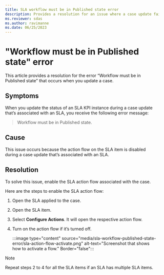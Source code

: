 ```yaml
---
title: SLA workflow must be in Published state error
description: Provides a resolution for an issue where a case update fails with the Workflow must be in published state error.
ms.reviewer: sdas
ms.author: ravimanne
ms.date: 06/25/2023
---
```

# "Workflow must be in Published state" error

This article provides a resolution for the error “Workflow must be in Published state” that occurs when you update a case.

## Symptoms

When you update the status of an SLA KPI instance during a case update that’s associated with an SLA, you receive the following error message:

> Workflow must be in Published state.

## Cause

This issue occurs because the action flow on the SLA item is disabled during a case update that’s associated with an SLA.

## Resolution

To solve this issue, enable the SLA action flow associated with the case.

Here are the steps to enable the SLA action flow:

1. Open the SLA applied to the case.
2. Open the SLA item.
3. Select **Configure Actions**. It will open the respective action flow.
4. Turn on the action flow if it’s turned off.

    :::image type="content" source="media/sla-workflow-published-state-error/sla-action-flow-activate.png" alt-text="Screenshot that shows how to activate a flow." Border="false":::

> [!NOTE]
> Repeat steps 2 to 4 for all the SLA items if an SLA has multiple SLA items.
